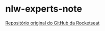 # nlw-experts-note

[Repositório original do GitHub da Rocketseat](https://github.com/rocketseat-education/nlw-expert-react)
